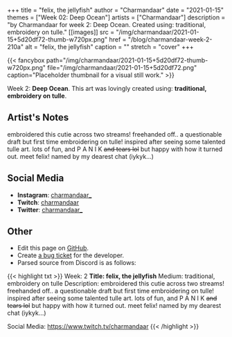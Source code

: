 +++
title =       "felix, the jellyfish"
author =      "Charmandaar"
date =        "2021-01-15"
themes =      ["Week 02: Deep Ocean"]
artists =     ["Charmandaar"]
description = "by Charmandaar for week 2: Deep Ocean. Created using: traditional, embroidery on tulle."
[[images]]
      src = "/img/charmandaar/2021-01-15+5d20df72-thumb-w720px.png"
      href = "/blog/charmandaar-week-2-210a"
      alt = "felix, the jellyfish"
      caption = ""
      stretch = "cover"
+++

{{< fancybox path="/img/charmandaar/2021-01-15+5d20df72-thumb-w720px.png" file="/img/charmandaar/2021-01-15+5d20df72.png" caption="Placeholder thumbnail for a visual still work." >}}


Week 2: **Deep Ocean**. This art was lovingly created using: **traditional, embroidery on tulle**.

## Artist's Notes

embroidered this cutie across two streams! freehanded off.. a questionable draft but first time embroidering on tulle! inspired after seeing some talented tulle art. lots of fun, and P A N I K ~~and tears lol~~ but happy with how it turned out. meet felix! named by my dearest chat (iykyk...)

## Social Media

- **Instagram**: <a href='https://instagram.com/charmandaar_' target='_blank'>charmandaar_</a>
- **Twitch**: <a href='https://twitch.tv/charmandaar' target='_blank'>charmandaar</a>
- **Twitter**: <a href='https://twitter.com/charmandaar_' target='_blank'>charmandaar_</a>

## Other

- Edit this page on [GitHub](https://github.com/teaminkling/web-refresh/edit/main/content/blog/charmandaar-week-2-210a.md).
- Create [a bug ticket](https://github.com/teaminkling/web-refresh/issues/new?assignees=&labels=bug&template=problem-report.md&title=) for the developer.
- Parsed source from Discord is as follows:

{{< highlight txt >}}
Week: 2
**Title: felix, the jellyfish**
Medium: traditional, embroidery on tulle
Description: embroidered this cutie across two streams! freehanded off.. a questionable draft but first time embroidering on tulle! inspired after seeing some talented tulle art. lots of fun, and P A N I K ~~and tears lol~~ but happy with how it turned out. meet felix! named by my dearest chat (iykyk...)

Social Media: https://www.twitch.tv/charmandaar
{{< /highlight >}}